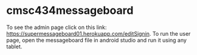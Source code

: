 # cmsc434messageboard
To see the admin page click on this link: https://supermessageboard01.herokuapp.com/editSignin.
To run the user page, open the messageboard file in android studio and run it using any tablet.
